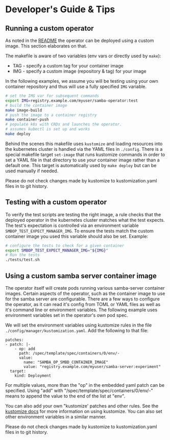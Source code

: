 
# Developer's Guide & Tips

## Running a custom operator

As noted in the [README](../README.md) the operator can be deployed using a custom image. This section elaborates on that.

The makefile is aware of two variables (env vars or directly used by `make`):
* TAG - specify a custom tag for your container image
* IMG - specify a custom image (repository & tag) for your image

In the following examples, we assume you will be testing using your own
container repository and thus will use a fully specified `IMG` variable.

```bash
# set the IMG var for subsequent commands
export IMG=registry.example.com/myuser/samba-operator:test
# build the container image
make image-build
# push the image to a container registry
make container-push
# populate k8s with CRDs and launches the operator.
# assumes kubectl is set up and works
make deploy
```

Behind the scenes this makefile uses `kustomize` and loading resources into
the kubernetes cluster is handled via the YAML files in `./config`.
There is a special makefile target `set-image` that runs kustomize commands
in order to set a YAML file in that directory to use *your* container image
rather than a default one. This target is automatically used by `make deploy`
but can be used manually if needed.

Please do not check changes made by kustomize to kustomization.yaml files
in to git history.

## Testing with a custom operator

To verify the test scripts are testing the right image, a rule checks that
the deployed operator in the kubernetes cluster matches what the test
expects. The test's expectation is controlled via an environment variable
`SMBOP_TEST_EXPECT_MANAGER_IMG`. To ensure the tests match the custom
container image you used this variable should also be set. Example:

```bash
# configure the tests to check for a given container
export SMBOP_TEST_EXPECT_MANAGER_IMG="${IMG}"
# Run the tests
./tests/test.sh
```

## Using a custom samba server container image

The operator itself will create pods running various samba-server container
images. Certain aspects of the operator, such as the container image to use
for the samba server are configurable. There are a few ways to configure the
operator, as it can read it's config from TOML or YAML files as well as
it's command line or environment variables. The following example uses
environment variables set in the operator's own pod spec.

We will set the environment variables using kustomize rules in the file
`./config/manager/kustomization.yaml`. Add the following to that file:

```
patches:
- patch: |-
    - op: add
      path: /spec/template/spec/containers/0/env/-
      value:
        name: "SAMBA_OP_SMBD_CONTAINER_IMAGE"
        value: "registry.example.com/myuser/samba-server:experiment"
  target:
    kind: Deployment
```

For multiple values, more than the "op" in the embedded yaml patch can be
specified. Using "add" with "/spec/template/spec/containers/0/env/-" means to
append the value to the end of the list at "env".

You can also add your own "kustomize' patches and other rules.  See the
[kustomize docs](https://kubectl.docs.kubernetes.io/references/kustomize/) for
more information on using kustomize. You can also set other environment
variables in a similar manner.


Please do not check changes made by kustomize to kustomization.yaml files
in to git history.
